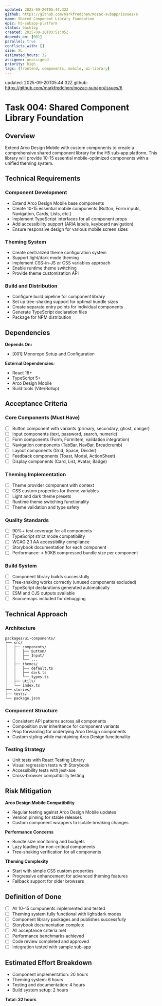```yaml
---
updated: 2025-09-20T05:44:32Z
github: https://github.com/markfredchen/mozac-subapp/issues/6
name: Shared Component Library Foundation
epic: h5-subapp-platform
status: backlog
created: 2025-09-20T03:51:05Z
depends_on: [001]
parallel: true
conflicts_with: []
size: XL
estimated_hours: 32
assignee: unassigned
priority: high
tags: [frontend, components, mobile, ui-library]
---
```

updated: 2025-09-20T05:44:32Z
github: https://github.com/markfredchen/mozac-subapp/issues/6

# Task 004: Shared Component Library Foundation

## Overview

Extend Arco Design Mobile with custom components to create a comprehensive shared component library for the H5 sub-app platform. This library will provide 10-15 essential mobile-optimized components with a unified theming system.

## Technical Requirements

### Component Development
- Extend Arco Design Mobile base components
- Create 10-15 essential mobile components (Button, Form inputs, Navigation, Cards, Lists, etc.)
- Implement TypeScript interfaces for all component props
- Add accessibility support (ARIA labels, keyboard navigation)
- Ensure responsive design for various mobile screen sizes

### Theming System
- Create centralized theme configuration system
- Support light/dark mode theming
- Implement CSS-in-JS or CSS variables approach
- Enable runtime theme switching
- Provide theme customization API

### Build and Distribution
- Configure build pipeline for component library
- Set up tree-shaking support for optimal bundle sizes
- Create separate entry points for individual components
- Generate TypeScript declaration files
- Package for NPM distribution

## Dependencies

**Depends On:**
- [001] Monorepo Setup and Configuration

**External Dependencies:**
- React 18+
- TypeScript 5+
- Arco Design Mobile
- Build tools (Vite/Rollup)

## Acceptance Criteria

### Core Components (Must Have)
- [ ] Button component with variants (primary, secondary, ghost, danger)
- [ ] Input components (text, password, search, numeric)
- [ ] Form components (Form, FormItem, validation integration)
- [ ] Navigation components (TabBar, NavBar, Breadcrumb)
- [ ] Layout components (Grid, Space, Divider)
- [ ] Feedback components (Toast, Modal, ActionSheet)
- [ ] Display components (Card, List, Avatar, Badge)

### Theming Implementation
- [ ] Theme provider component with context
- [ ] CSS custom properties for theme variables
- [ ] Light and dark theme presets
- [ ] Runtime theme switching functionality
- [ ] Theme validation and type safety

### Quality Standards
- [ ] 90%+ test coverage for all components
- [ ] TypeScript strict mode compatibility
- [ ] WCAG 2.1 AA accessibility compliance
- [ ] Storybook documentation for each component
- [ ] Performance: < 50KB compressed bundle size per component

### Build System
- [ ] Component library builds successfully
- [ ] Tree-shaking works correctly (unused components excluded)
- [ ] TypeScript declarations generated automatically
- [ ] ESM and CJS outputs available
- [ ] Sourcemaps included for debugging

## Technical Approach

### Architecture
```
packages/ui-components/
├── src/
│   ├── components/
│   │   ├── Button/
│   │   ├── Input/
│   │   └── ...
│   ├── themes/
│   │   ├── default.ts
│   │   ├── dark.ts
│   │   └── types.ts
│   ├── utils/
│   └── index.ts
├── stories/
├── tests/
└── package.json
```

### Component Structure
- Consistent API patterns across all components
- Composition over inheritance for component variants
- Prop forwarding for underlying Arco Design components
- Custom styling while maintaining Arco Design functionality

### Testing Strategy
- Unit tests with React Testing Library
- Visual regression tests with Storybook
- Accessibility tests with jest-axe
- Cross-browser compatibility testing

## Risk Mitigation

**Arco Design Mobile Compatibility**
- Regular testing against Arco Design Mobile updates
- Version pinning for stable releases
- Custom component wrappers to isolate breaking changes

**Performance Concerns**
- Bundle size monitoring and budgets
- Lazy loading for non-critical components
- Tree-shaking verification for all components

**Theming Complexity**
- Start with simple CSS custom properties
- Progressive enhancement for advanced theming features
- Fallback support for older browsers

## Definition of Done

- [ ] All 10-15 components implemented and tested
- [ ] Theming system fully functional with light/dark modes
- [ ] Component library packages and publishes successfully
- [ ] Storybook documentation complete
- [ ] All acceptance criteria met
- [ ] Performance benchmarks achieved
- [ ] Code review completed and approved
- [ ] Integration tested with sample sub-app

## Estimated Effort Breakdown

- Component implementation: 20 hours
- Theming system: 6 hours
- Testing and documentation: 4 hours
- Build system setup: 2 hours

**Total: 32 hours**
